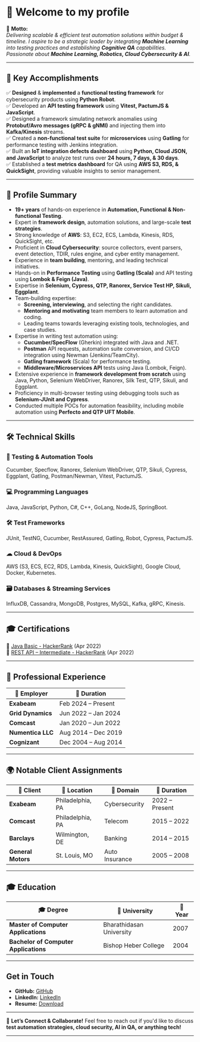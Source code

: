 # 🚀 Welcome to my profile  

🎯 **Motto:**  
_Delivering scalable & efficient test automation solutions within budget & timeline._
*I aspire to be a strategic leader by integrating **Machine Learning** into testing practices and establishing **Cognitive QA** capabilities. Passionate about **Machine Learning, Robotics, Cloud Cybersecurity & AI**.*

---

## 🌟 **Key Accomplishments**  
✅ **Designed** & **implemented** a **functional testing framework** for cybersecurity products using **Python Robot**.  
✅ Developed an **API testing framework** using **Vitest, PactumJS & JavaScript**.  
✅  Designed a framework simulating network anomalies using **Protobuf/Avro messages (gRPC & gNMI)** and injecting them into **Kafka/Kinesis** streams.  
✅ Created a **non-functional test suite** for **microservices** using **Gatling** for performance testing with Jenkins integration.  
✅ Built an **IoT integration defects dashboard** using **Python, Cloud JSON, and JavaScript** to analyze test runs over **24 hours, 7 days, & 30 days**.  
✅ Established a **test metrics dashboard** for QA using **AWS S3, RDS, & QuickSight**, providing valuable insights to senior management.  

---

## 📌 **Profile Summary**  
- **19+ years** of hands-on experience in **Automation, Functional & Non-functional Testing**.  
- Expert in **framework design**, automation solutions, and large-scale **test strategies**.  
- Strong knowledge of **AWS**: S3, EC2, ECS, Lambda, Kinesis, RDS, QuickSight, etc.  
- Proficient in **Cloud Cybersecurity**: source collectors, event parsers, event detection, TDIR, rules engine, and cyber entity management.  
- Experience in **team building**, mentoring, and leading technical initiatives.  
- Hands-on in **Performance Testing** using **Gatling (Scala)** and API testing using **Lombok & Feign (Java)**.  
- Expertise in **Selenium, Cypress, QTP, Ranorex, Service Test HP, Sikuli, Eggplant**.  
- Team-building expertise:
  - **Screening, interviewing**, and selecting the right candidates.
  - **Mentoring and motivating** team members to learn automation and coding.
  - Leading teams towards leveraging existing tools, technologies, and case studies.
- Expertise in writing test automation using:
  - **Cucumber/SpecFlow** (Gherkin) integrated with Java and .NET.
  - **Postman** API requests, automation suite conversion, and CI/CD integration using Newman (Jenkins/TeamCity).
  - **Gatling framework** (Scala) for performance testing.
  - **Middleware/Microservices API** tests using Java (Lombok, Feign).
- Extensive experience in **framework development from scratch** using Java, Python, Selenium WebDriver, Ranorex, Silk Test, QTP, Sikuli, and Eggplant.
- Proficiency in multi-browser testing using debugging tools such as **Selenium-JUnit and Cypress**.
- Conducted multiple POCs for automation feasibility, including mobile automation using **Perfecto and QTP UFT Mobile**.
---

## 🛠 **Technical Skills**  

### **🧪 Testing & Automation Tools**  
Cucumber, Specflow, Ranorex, Selenium WebDriver, QTP, Sikuli, Cypress, Eggplant, Gatling, Postman/Newman, Vitest, PactumJS.  

### **💻 Programming Languages**  
Java, JavaScript, Python, C#, C++, GoLang, NodeJS, SpringBoot.  

### **🛠 Test Frameworks**  
JUnit, TestNG, Cucumber, RestAssured, Gatling, Robot, Cypress, PactumJS.  

### **☁ Cloud & DevOps**  
AWS (S3, ECS, EC2, RDS, Lambda, Kinesis, QuickSight), Google Cloud, Docker, Kubernetes.  

### **🗃 Databases & Streaming Services**  
InfluxDB, Cassandra, MongoDB, Postgres, MySQL, Kafka, gRPC, Kinesis.  

---

## 🎓 **Certifications**  
📜 [Java Basic - HackerRank](https://www.hackerrank.com/certificates/cee3ac5e3385) (Apr 2022)  
📜 [REST API – Intermediate - HackerRank](https://www.hackerrank.com/certificates/45ef0987e088) (Apr 2022)  

---

## 💼 **Professional Experience**  

| 🏢 Employer | 📅 Duration |  
|------------|------------|  
| **Exabeam** | Feb 2024 – Present |  
| **Grid Dynamics** | Jun 2022 – Jan 2024 |  
| **Comcast** | Jan 2020 – Jun 2022 |  
| **Numentica LLC** | Aug 2014 – Dec 2019 |  
| **Cognizant** | Dec 2004 – Aug 2014 |  

---

## 🌍 **Notable Client Assignments**  

| 🌟 Client | 📍 Location | 🏢 Domain | 📅 Duration |  
|---------|-----------|--------|------------|  
| **Exabeam** | Philadelphia, PA | Cybersecurity | 2022 – Present |  
| **Comcast** | Philadelphia, PA | Telecom | 2015 – 2022 |  
| **Barclays** | Wilmington, DE | Banking | 2014 – 2015 |  
| **General Motors** | St. Louis, MO | Auto Insurance | 2005 – 2008 |  

---

## 🎓 **Education**  

| 🎓 Degree | 🏫 University | 📅 Year |  
|----------|-------------|---------|  
| **Master of Computer Applications** | Bharathidasan University | 2007 |  
| **Bachelor of Computer Applications** | Bishop Heber College | 2004 |  

---

## **Get in Touch**
- **GitHub:** [GitHub](https://github.com/muthukumar-ramaiyah)
- **LinkedIn:** [LinkedIn](https://www.linkedin.com/in/muthukumar-ramaiyah/)
- **Resume:** [Download](https://drive.google.com/file/d/1BUlYYsa3Uac6pcYunobg-sw_THVOk2nt/view?usp=sharing)

---

🚀 **Let’s Connect & Collaborate!** Feel free to reach out if you'd like to discuss **test automation strategies, cloud security, AI in QA, or anything tech!**  

---
